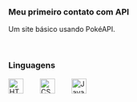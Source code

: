 ### Meu primeiro contato com API
Um site básico usando PokéAPI.

<br>

### Linguagens

<img 
    align="left" 
    alt="HTML"
    title="HTML" 
    width="30px" 
    style="padding-right: 30px;" 
    src="https://cdn.jsdelivr.net/gh/devicons/devicon@latest/icons/HTML/HTML-original.svg" 
/>
<img 
    align="left" 
    alt="CSS"
    title="CSS" 
    width="30px" 
    style="padding-right: 30px;" 
    src="https://cdn.jsdelivr.net/gh/devicons/devicon@latest/icons/CSS/CSS-original.svg" 
/>
<img 
    align="left" 
    alt="JavaScript"
    title="JavaScript" 
    width="30px" 
    style="padding-right: 30px;" 
    src="https://cdn.jsdelivr.net/gh/devicons/devicon@latest/icons/JavaScript/JavaScript-original.svg" 
/>
